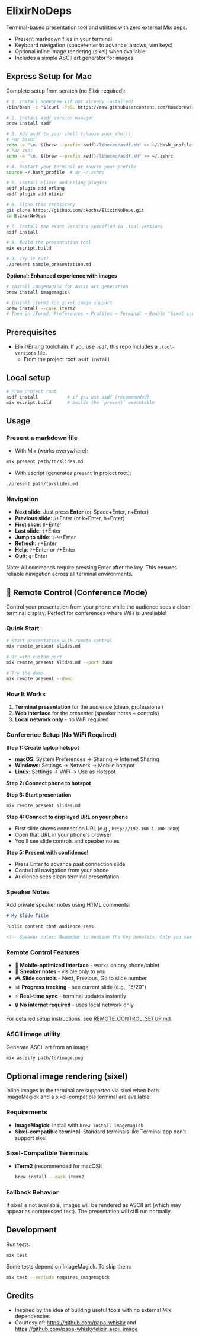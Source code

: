 # ElixirNoDeps

Terminal-based presentation tool and utilities with zero external Mix deps.

- Present markdown files in your terminal
- Keyboard navigation (space/enter to advance, arrows, vim keys)
- Optional inline image rendering (sixel) when available
- Includes a simple ASCII art generator for images

## Express Setup for Mac

Complete setup from scratch (no Elixir required):

```bash
# 1. Install Homebrew (if not already installed)
/bin/bash -c "$(curl -fsSL https://raw.githubusercontent.com/Homebrew/install/HEAD/install.sh)"

# 2. Install asdf version manager
brew install asdf

# 3. Add asdf to your shell (choose your shell)
# For bash:
echo -e "\n. $(brew --prefix asdf)/libexec/asdf.sh" >> ~/.bash_profile
# For zsh:
echo -e "\n. $(brew --prefix asdf)/libexec/asdf.sh" >> ~/.zshrc

# 4. Restart your terminal or source your profile
source ~/.bash_profile  # or ~/.zshrc

# 5. Install Elixir and Erlang plugins
asdf plugin add erlang
asdf plugin add elixir

# 6. Clone this repository
git clone https://github.com/ckochx/ElixirNoDeps.git
cd ElixirNoDeps

# 7. Install the exact versions specified in .tool-versions
asdf install

# 8. Build the presentation tool
mix escript.build

# 9. Try it out!
./present sample_presentation.md
```

**Optional: Enhanced experience with images**

```bash
# Install ImageMagick for ASCII art generation
brew install imagemagick

# Install iTerm2 for sixel image support
brew install --cask iterm2
# Then in iTerm2: Preferences → Profiles → Terminal → Enable "Sixel scrolling"
```

## Prerequisites

- Elixir/Erlang toolchain. If you use `asdf`, this repo includes a `.tool-versions` file.
  - From the project root: `asdf install`

## Local setup

```bash
# From project root
asdf install           # if you use asdf (recommended)
mix escript.build      # builds the `present` executable
```

## Usage

### Present a markdown file

- With Mix (works everywhere):

```bash
mix present path/to/slides.md
```

- With escript (generates `present` in project root):

```bash
./present path/to/slides.md
```

### Navigation

- **Next slide**: Just press **Enter** (or Space+Enter, n+Enter)
- **Previous slide**: `p`+Enter (or k+Enter, h+Enter)
- **First slide**: `0`+Enter
- **Last slide**: `$`+Enter
- **Jump to slide**: `1-9`+Enter
- **Refresh**: `r`+Enter
- **Help**: `?`+Enter or `/`+Enter
- **Quit**: `q`+Enter

Note: All commands require pressing Enter after the key. This ensures reliable navigation across all terminal environments.

## 📱 Remote Control (Conference Mode)

Control your presentation from your phone while the audience sees a clean terminal display. Perfect for conferences where WiFi is unreliable!

### Quick Start

```bash
# Start presentation with remote control
mix remote_present slides.md

# Or with custom port
mix remote_present slides.md --port 3000

# Try the demo
mix remote_present --demo
```

### How It Works

1. **Terminal presentation** for the audience (clean, professional)
2. **Web interface** for the presenter (speaker notes + controls)
3. **Local network only** - no WiFi required

### Conference Setup (No WiFi Required)

**Step 1: Create laptop hotspot**

- **macOS**: System Preferences → Sharing → Internet Sharing
- **Windows**: Settings → Network → Mobile hotspot
- **Linux**: Settings → WiFi → Use as Hotspot

**Step 2: Connect phone to hotspot**

**Step 3: Start presentation**

```bash
mix remote_present slides.md
```

**Step 4: Connect to displayed URL on your phone**

- First slide shows connection URL (e.g., `http://192.168.1.100:8080`)
- Open that URL in your phone's browser
- You'll see slide controls and speaker notes

**Step 5: Present with confidence!**

- Press Enter to advance past connection slide
- Control all navigation from your phone
- Audience sees clean terminal presentation

### Speaker Notes

Add private speaker notes using HTML comments:

```markdown
# My Slide Title

Public content that audience sees.

<!-- Speaker notes: Remember to mention the key benefits. Only you see this on your phone! -->
```

### Remote Control Features

- 📱 **Mobile-optimized interface** - works on any phone/tablet
- 📝 **Speaker notes** - visible only to you
- 🎮 **Slide controls** - Next, Previous, Go to slide number
- 📊 **Progress tracking** - see current slide (e.g., "5/20")
- ⚡ **Real-time sync** - terminal updates instantly
- 🔒 **No internet required** - uses local network only

For detailed setup instructions, see [REMOTE_CONTROL_SETUP.md](REMOTE_CONTROL_SETUP.md).

### ASCII image utility

Generate ASCII art from an image:

```bash
mix asciify path/to/image.png
```

## Optional image rendering (sixel)

Inline images in the terminal are supported via sixel when both ImageMagick and a sixel-compatible terminal are available:

### Requirements

- **ImageMagick**: Install with `brew install imagemagick`
- **Sixel-compatible terminal**: Standard terminals like Terminal.app don't support sixel

### Sixel-Compatible Terminals

- **iTerm2** (recommended for macOS):
  ```bash
  brew install --cask iterm2
  ```

### Fallback Behavior

If sixel is not available, images will be rendered as ASCII art (which may appear as compressed text). The presentation will still run normally.

## Development

Run tests:

```bash
mix test
```

Some tests depend on ImageMagick. To skip them:

```bash
mix test --exclude requires_imagemagick
```

## Credits

- Inspired by the idea of building useful tools with no external Mix dependencies
- Courtesy of: https://github.com/papa-whisky and https://github.com/papa-whisky/elixir_ascii_image
